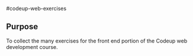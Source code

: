 #codeup-web-exercises

## Purpose
To collect the many exercises for the front end portion of the Codeup web development course.

